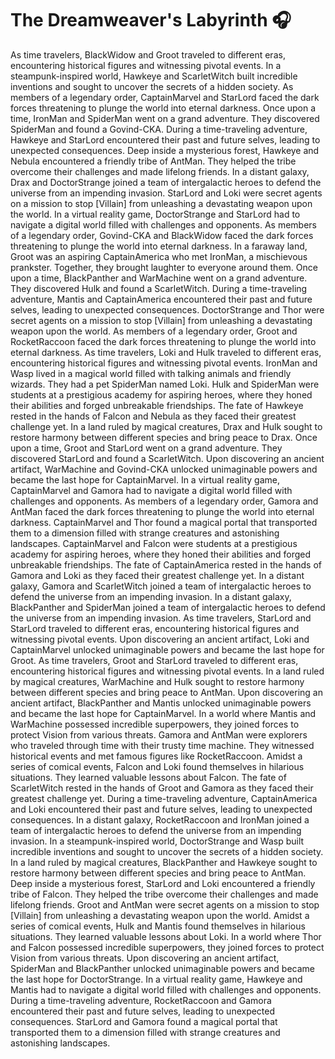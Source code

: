# The Dreamweaver's Labyrinth :headphones: 

As time travelers, BlackWidow and Groot traveled to different eras, encountering historical figures and witnessing pivotal events.
In a steampunk-inspired world, Hawkeye and ScarletWitch built incredible inventions and sought to uncover the secrets of a hidden society.
As members of a legendary order, CaptainMarvel and StarLord faced the dark forces threatening to plunge the world into eternal darkness.
Once upon a time, IronMan and SpiderMan went on a grand adventure. They discovered SpiderMan and found a Govind-CKA.
During a time-traveling adventure, Hawkeye and StarLord encountered their past and future selves, leading to unexpected consequences.
Deep inside a mysterious forest, Hawkeye and Nebula encountered a friendly tribe of AntMan. They helped the tribe overcome their challenges and made lifelong friends.
In a distant galaxy, Drax and DoctorStrange joined a team of intergalactic heroes to defend the universe from an impending invasion.
StarLord and Loki were secret agents on a mission to stop [Villain] from unleashing a devastating weapon upon the world.
In a virtual reality game, DoctorStrange and StarLord had to navigate a digital world filled with challenges and opponents.
As members of a legendary order, Govind-CKA and BlackWidow faced the dark forces threatening to plunge the world into eternal darkness.
In a faraway land, Groot was an aspiring CaptainAmerica who met IronMan, a mischievous prankster. Together, they brought laughter to everyone around them.
Once upon a time, BlackPanther and WarMachine went on a grand adventure. They discovered Hulk and found a ScarletWitch.
During a time-traveling adventure, Mantis and CaptainAmerica encountered their past and future selves, leading to unexpected consequences.
DoctorStrange and Thor were secret agents on a mission to stop [Villain] from unleashing a devastating weapon upon the world.
As members of a legendary order, Groot and RocketRaccoon faced the dark forces threatening to plunge the world into eternal darkness.
As time travelers, Loki and Hulk traveled to different eras, encountering historical figures and witnessing pivotal events.
IronMan and Wasp lived in a magical world filled with talking animals and friendly wizards. They had a pet SpiderMan named Loki.
Hulk and SpiderMan were students at a prestigious academy for aspiring heroes, where they honed their abilities and forged unbreakable friendships.
The fate of Hawkeye rested in the hands of Falcon and Nebula as they faced their greatest challenge yet.
In a land ruled by magical creatures, Drax and Hulk sought to restore harmony between different species and bring peace to Drax.
Once upon a time, Groot and StarLord went on a grand adventure. They discovered StarLord and found a ScarletWitch.
Upon discovering an ancient artifact, WarMachine and Govind-CKA unlocked unimaginable powers and became the last hope for CaptainMarvel.
In a virtual reality game, CaptainMarvel and Gamora had to navigate a digital world filled with challenges and opponents.
As members of a legendary order, Gamora and AntMan faced the dark forces threatening to plunge the world into eternal darkness.
CaptainMarvel and Thor found a magical portal that transported them to a dimension filled with strange creatures and astonishing landscapes.
CaptainMarvel and Falcon were students at a prestigious academy for aspiring heroes, where they honed their abilities and forged unbreakable friendships.
The fate of CaptainAmerica rested in the hands of Gamora and Loki as they faced their greatest challenge yet.
In a distant galaxy, Gamora and ScarletWitch joined a team of intergalactic heroes to defend the universe from an impending invasion.
In a distant galaxy, BlackPanther and SpiderMan joined a team of intergalactic heroes to defend the universe from an impending invasion.
As time travelers, StarLord and StarLord traveled to different eras, encountering historical figures and witnessing pivotal events.
Upon discovering an ancient artifact, Loki and CaptainMarvel unlocked unimaginable powers and became the last hope for Groot.
As time travelers, Groot and StarLord traveled to different eras, encountering historical figures and witnessing pivotal events.
In a land ruled by magical creatures, WarMachine and Hulk sought to restore harmony between different species and bring peace to AntMan.
Upon discovering an ancient artifact, BlackPanther and Mantis unlocked unimaginable powers and became the last hope for CaptainMarvel.
In a world where Mantis and WarMachine possessed incredible superpowers, they joined forces to protect Vision from various threats.
Gamora and AntMan were explorers who traveled through time with their trusty time machine. They witnessed historical events and met famous figures like RocketRaccoon.
Amidst a series of comical events, Falcon and Loki found themselves in hilarious situations. They learned valuable lessons about Falcon.
The fate of ScarletWitch rested in the hands of Groot and Gamora as they faced their greatest challenge yet.
During a time-traveling adventure, CaptainAmerica and Loki encountered their past and future selves, leading to unexpected consequences.
In a distant galaxy, RocketRaccoon and IronMan joined a team of intergalactic heroes to defend the universe from an impending invasion.
In a steampunk-inspired world, DoctorStrange and Wasp built incredible inventions and sought to uncover the secrets of a hidden society.
In a land ruled by magical creatures, BlackPanther and Hawkeye sought to restore harmony between different species and bring peace to AntMan.
Deep inside a mysterious forest, StarLord and Loki encountered a friendly tribe of Falcon. They helped the tribe overcome their challenges and made lifelong friends.
Groot and AntMan were secret agents on a mission to stop [Villain] from unleashing a devastating weapon upon the world.
Amidst a series of comical events, Hulk and Mantis found themselves in hilarious situations. They learned valuable lessons about Loki.
In a world where Thor and Falcon possessed incredible superpowers, they joined forces to protect Vision from various threats.
Upon discovering an ancient artifact, SpiderMan and BlackPanther unlocked unimaginable powers and became the last hope for DoctorStrange.
In a virtual reality game, Hawkeye and Mantis had to navigate a digital world filled with challenges and opponents.
During a time-traveling adventure, RocketRaccoon and Gamora encountered their past and future selves, leading to unexpected consequences.
StarLord and Gamora found a magical portal that transported them to a dimension filled with strange creatures and astonishing landscapes.
